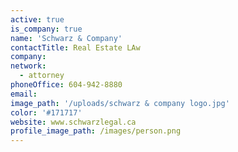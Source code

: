 ```yaml
---
active: true
is_company: true
name: 'Schwarz & Company'
contactTitle: Real Estate LAw
company:
network:
  - attorney
phoneOffice: 604-942-8880
email:
image_path: '/uploads/schwarz & company logo.jpg'
color: '#171717'
website: www.schwarzlegal.ca
profile_image_path: /images/person.png
---
```

